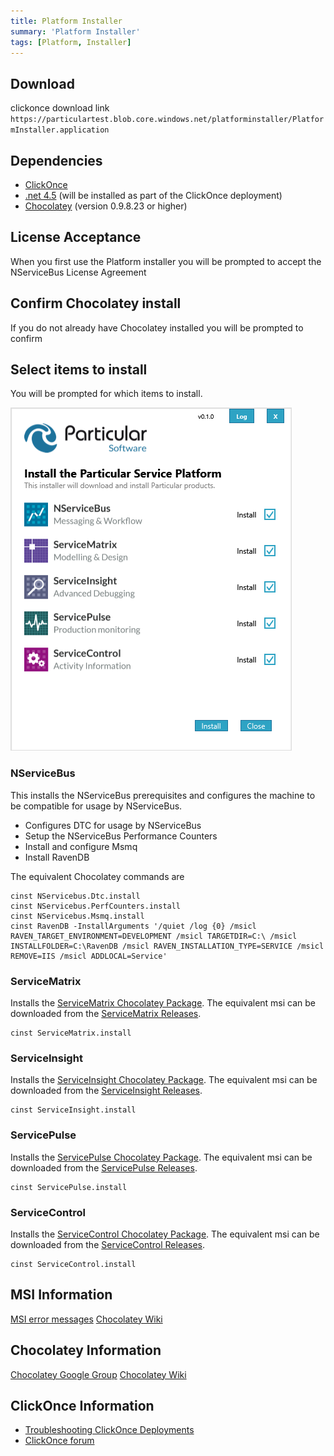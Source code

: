 ```yaml
---
title: Platform Installer
summary: 'Platform Installer'
tags: [Platform, Installer]
---
```


## Download

clickonce download link
`https://particulartest.blob.core.windows.net/platforminstaller/PlatformInstaller.application`

## Dependencies 

* [ClickOnce](https://msdn.microsoft.com/clickonce)
* [.net 4.5](http://www.microsoft.com/en-au/download/details.aspx?id=40779) (will be installed as part of the ClickOnce deployment)
* [Chocolatey](http://chocolatey.org/) (version 0.9.8.23 or higher) 

## License Acceptance

When you first use the Platform installer you will be prompted to accept the NServiceBus License Agreement 

## Confirm Chocolatey install

If you do not already have Chocolatey installed you will be prompted to confirm

## Select items to install

You will be prompted for which items to install.

![](SelectItems.png)

### NServiceBus

This installs the NServiceBus prerequisites and configures the machine to be compatible for usage by NServiceBus. 

 * Configures DTC for usage by NServiceBus 
 * Setup the NServiceBus Performance Counters
 * Install and configure Msmq
 * Install RavenDB

The equivalent Chocolatey commands are 

    cinst NServicebus.Dtc.install
    cinst NServicebus.PerfCounters.install
    cinst NServicebus.Msmq.install
    cinst RavenDB -InstallArguments '/quiet /log {0} /msicl RAVEN_TARGET_ENVIRONMENT=DEVELOPMENT /msicl TARGETDIR=C:\ /msicl INSTALLFOLDER=C:\RavenDB /msicl RAVEN_INSTALLATION_TYPE=SERVICE /msicl REMOVE=IIS /msicl ADDLOCAL=Service'


### ServiceMatrix

Installs the [ServiceMatrix Chocolatey Package](http://chocolatey.org/packages/ServiceMatrix.install). The equivalent msi can be downloaded from the [ServiceMatrix Releases](https://github.com/Particular/ServiceMatrix/releases).

    cinst ServiceMatrix.install

### ServiceInsight

Installs the [ServiceInsight Chocolatey Package](http://chocolatey.org/packages/ServiceInsight.install). The equivalent msi can be downloaded from the [ServiceInsight Releases](https://github.com/Particular/ServiceInsight/releases).

    cinst ServiceInsight.install

### ServicePulse

Installs the [ServicePulse Chocolatey Package](http://chocolatey.org/packages/ServicePulse.install). The equivalent msi can be downloaded from the [ServicePulse Releases](https://github.com/Particular/ServicePulse/releases).
    
    cinst ServicePulse.install

### ServiceControl

Installs the [ServiceControl Chocolatey Package](http://chocolatey.org/packages/ServiceControl.install). The equivalent msi can be downloaded from the [ServiceControl Releases](https://github.com/Particular/ServiceControl/releases).

    cinst ServiceControl.install

## MSI Information

[MSI error messages](http://msdn.microsoft.com/en-us/library/aa376931.aspx)
[Chocolatey Wiki](https://github.com/chocolatey/chocolatey/wiki)

## Chocolatey Information 

[Chocolatey Google Group](https://groups.google.com/forum/#!forum/chocolatey)
[Chocolatey Wiki](https://github.com/chocolatey/chocolatey/wiki)

## ClickOnce Information

* [Troubleshooting ClickOnce Deployments](http://msdn.microsoft.com/en-us/library/b94w1t5.aspx)
* [ClickOnce forum](http://social.msdn.microsoft.com/Forums/windows/en-US/home?forum=winformssetup)
